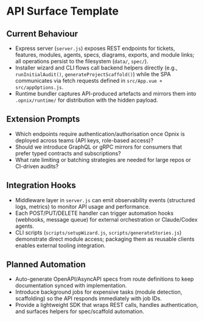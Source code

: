 # API Surface Template

## Current Behaviour
- Express server (`server.js`) exposes REST endpoints for tickets, features, modules, agents, specs, diagrams, exports, and module links; all operations persist to the filesystem (`data/`, `spec/`).
- Installer wizard and CLI flows call backend helpers directly (e.g., `runInitialAudit()`, `generateProjectScaffold()`) while the SPA communicates via fetch requests defined in `src/App.vue + src/appOptions.js`.
- Runtime bundler captures API-produced artefacts and mirrors them into `.opnix/runtime/` for distribution with the hidden payload.

## Extension Prompts
- Which endpoints require authentication/authorisation once Opnix is deployed across teams (API keys, role-based access)?
- Should we introduce GraphQL or gRPC mirrors for consumers that prefer typed contracts and subscriptions?
- What rate limiting or batching strategies are needed for large repos or CI-driven audits?

## Integration Hooks
- Middleware layer in `server.js` can emit observability events (structured logs, metrics) to monitor API usage and performance.
- Each POST/PUT/DELETE handler can trigger automation hooks (webhooks, message queue) for external orchestration or Claude/Codex agents.
- CLI scripts (`scripts/setupWizard.js`, `scripts/generateStories.js`) demonstrate direct module access; packaging them as reusable clients enables external tooling integration.

## Planned Automation
- Auto-generate OpenAPI/AsyncAPI specs from route definitions to keep documentation synced with implementation.
- Introduce background jobs for expensive tasks (module detection, scaffolding) so the API responds immediately with job IDs.
- Provide a lightweight SDK that wraps REST calls, handles authentication, and surfaces helpers for spec/scaffold automation.
